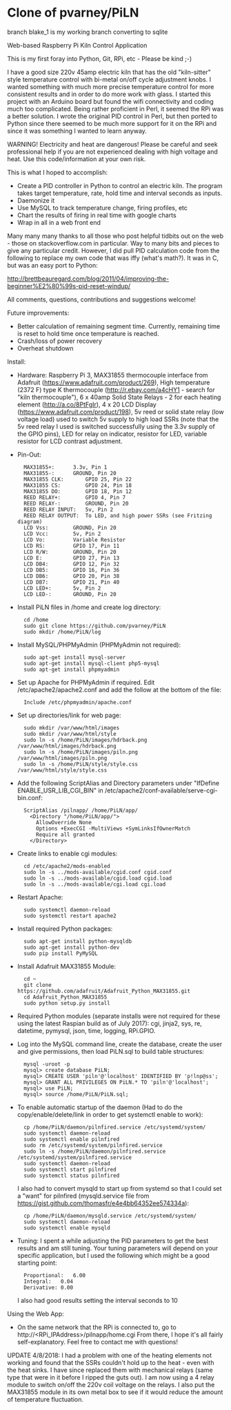 # Clone of pvarney/PiLN
branch blake_1 is my working branch converting to sqlite


Web-based Raspberry Pi Kiln Control Application

This is my first foray into Python, Git, RPi, etc - Please be kind ;-)

I have a good size 220v 45amp electric kiln that has the old "kiln-sitter" style temperature control with bi-metal on/off cycle adjustment knobs. I wanted something with much more precise temperature control for more consistent results and in order to do more work with glass. I started this project with an Arduino board but found the wifi connectivity and coding much too complicated. Being rather proficient in Perl, it seemed the RPi was a better solution. I wrote the original PID control in Perl, but then ported to Python since there seemed to be much more support for it on the RPi and since it was something I wanted to learn anyway.

WARNING! Electricity and heat are dangerous! Please be careful and seek professional help if you are not experienced dealing with high voltage and heat. Use this code/information at your own risk.

This is what I hoped to accomplish:

- Create a PID controller in Python to control an electric kiln. The program takes target temperature, rate, hold time and interval seconds as inputs.
- Daemonize it
- Use MySQL to track temperature change, firing profiles, etc
- Chart the results of firing in real time with google charts
- Wrap in all in a web front end

Many many many thanks to all those who post helpful tidbits out on the web - those on stackoverflow.com in particular. Way to many bits and pieces to give any particular credit. However, I did pull PID calculation code from the following to replace my own code that was iffy (what's math?). It was in C, but was an easy port to Python:

http://brettbeauregard.com/blog/2011/04/improving-the-beginner%E2%80%99s-pid-reset-windup/

All comments, questions, contributions and suggestions welcome!

Future improvements:
- Better calculation of remaining segment time. Currently, remaining time is reset to hold time once temperature is reached.
- Crash/loss of power recovery
- Overheat shutdown

Install:
- Hardware: Raspberry Pi 3, MAX31855 thermocouple interface from Adafruit (https://www.adafruit.com/product/269), High temperature (2372 F) type K thermocouple (http://r.ebay.com/a4cHY1 - search for "kiln thermocouple"), 6 x 40amp Solid State Relays - 2 for each heating element (http://a.co/8PtFgIr), 4 x 20 LCD Display (https://www.adafruit.com/product/198), 5v reed or solid state relay (low voltage load) used to switch 5v supply to high load SSRs (note that the 5v reed relay I used is switched successfully using the 3.3v supply of the GPIO pins), LED for relay on indicator, resistor for LED, variable resistor for LCD contrast adjustment.

- Pin-Out:

		MAX31855+:		3.3v, Pin 1
		MAX31855-:		GROUND, Pin 20
		MAX31855 CLK:		GPIO 25, Pin 22
		MAX31855 CS:		GPIO 24, Pin 18
		MAX31855 DO:		GPIO 18, Pin 12
		REED RELAY+: 		GPIO 4, Pin 7
		REED RELAY-:		GROUND, Pin 20
		REED RELAY INPUT: 	5v, Pin 2
		REED RELAY OUTPUT:	To LED, and high power SSRs (see Fritzing diagram)
		LCD Vss: 		GROUND, Pin 20
		LCD Vcc: 		5v, Pin 2
		LCD Vo: 		Variable Resistor
		LCD RS: 		GPIO 17, Pin 11
		LCD R/W: 		GROUND, Pin 20
		LCD E:			GPIO 27, Pin 13
		LCD DB4:		GPIO 12, Pin 32
		LCD DB5:		GPIO 16, Pin 36
		LCD DB6:		GPIO 20, Pin 38
		LCD DB7:		GPIO 21, Pin 40
		LCD LED+:		5v, Pin 2
		LCD LED-:		GROUND, Pin 20
		

- Install PiLN files in /home and create log directory:

		cd /home
		sudo git clone https://github.com/pvarney/PiLN
		sudo mkdir /home/PiLN/log
		
- Install MySQL/PHPMyAdmin (PHPMyAdmin not required):

		sudo apt-get install mysql-server
		sudo apt-get install mysql-client php5-mysql
		sudo apt-get install phpmyadmin
		
- Set up Apache for PHPMyAdmin if required. Edit /etc/apache2/apache2.conf and add the follow at the bottom of the file:
	
		Include /etc/phpmyadmin/apache.conf
		
- Set up directories/link for web page:

		sudo mkdir /var/www/html/images	
		sudo mkdir /var/www/html/style	
		sudo ln -s /home/PiLN/images/hdrback.png /var/www/html/images/hdrback.png	
		sudo ln -s /home/PiLN/images/piln.png /var/www/html/images/piln.png	
		sudo ln -s /home/PiLN/style/style.css /var/www/html/style/style.css
	
- Add the following ScriptAlias and Directory parameters under "IfDefine ENABLE_USR_LIB_CGI_BIN" in /etc/apache2/conf-available/serve-cgi-bin.conf:
	
		ScriptAlias /pilnapp/ /home/PiLN/app/
		  <Directory "/home/PiLN/app/">
		    AllowOverride None
		    Options +ExecCGI -MultiViews +SymLinksIfOwnerMatch
		    Require all granted
		  </Directory>

- Create links to enable cgi modules:
	
		cd /etc/apache2/mods-enabled
		sudo ln -s ../mods-available/cgid.conf cgid.conf
		sudo ln -s ../mods-available/cgid.load cgid.load
		sudo ln -s ../mods-available/cgi.load cgi.load

- Restart Apache:
	
		sudo systemctl daemon-reload
		sudo systemctl restart apache2
		
- Install required Python packages:
		
		sudo apt-get install python-mysqldb
		sudo apt-get install python-dev
		sudo pip install PyMySQL
		
- Install Adafruit MAX31855 Module:

		cd ~
		git clone https://github.com/adafruit/Adafruit_Python_MAX31855.git
		cd Adafruit_Python_MAX31855
		sudo python setup.py install		
		
- Required Python modules (separate installs were not required for these using the latest Raspian build as of July 2017): cgi, jinja2, sys, re, datetime, pymysql, json, time, logging, RPi.GPIO.

- Log into the MySQL command line, create the database, create the user and give permissions, then load PiLN.sql to build table structures:

		mysql -uroot -p
		mysql> create database PiLN;
		mysql> CREATE USER 'piln'@'localhost' IDENTIFIED BY 'p!lnp@ss';
		mysql> GRANT ALL PRIVILEGES ON PiLN.* TO 'piln'@'localhost';
		mysql> use PiLN;
		mysql> source /home/PiLN/PiLN.sql;

- To enable automatic startup of the daemon (Had to do the copy/enable/delete/link in order to get systemctl enable to work):

		cp /home/PiLN/daemon/pilnfired.service /etc/systemd/system/
		sudo systemctl daemon-reload
		sudo systemctl enable pilnfired
		sudo rm /etc/systemd/system/pilnfired.service
		sudo ln -s /home/PiLN/daemon/pilnfired.service /etc/systemd/system/pilnfired.service
		sudo systemctl daemon-reload
		sudo systemctl start pilnfired
		sudo systemctl status pilnfired
	I also had to convert mysqld to start up from systemd so that I could set a "want" for pilnfired (mysqld.service file from https://gist.github.com/thomasfr/e4e4bb64352ee574334a):
	
		cp /home/PiLN/daemon/mysqld.service /etc/systemd/system/
		sudo systemctl daemon-reload
		sudo systemctl enable mysqld
		
- Tuning: I spent a while adjusting the PID parameters to get the best results and am still tuning. Your tuning parameters will depend on your specific application, but I used the following which might be a good starting point:

		Proportional:	6.00
		Integral:	0.04
		Derivative:	0.00
	I also had good results setting the interval seconds to 10

Using the Web App:
- On the same network that the RPi is connected to, go to http://<RPi_IPAddress>/pilnapp/home.cgi
From there, I hope it's all fairly self-explanatory. Feel free to contact me with questions!

UPDATE 4/8/2018:
I had a problem with one of the heating elements not working and found that the SSRs couldn't hold up to the heat - even with the heat sinks. I have since replaced them with mechanical relays (same type that were in it before I ripped the guts out). I am now using a 4 relay module to switch on/off the 220v coil voltage on the relays. I also put the MAX31855 module in its own metal box to see if it would reduce the amount of temperature fluctuation. 
